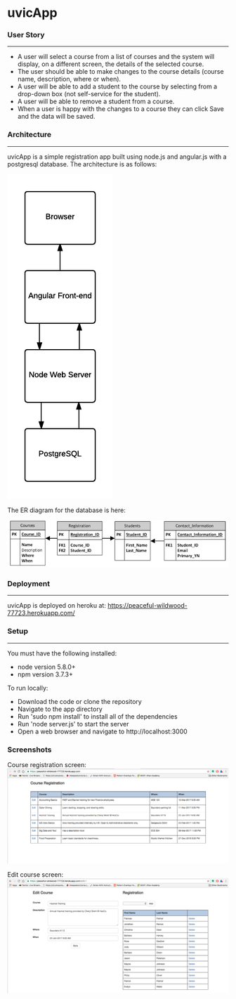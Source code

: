 # uvicApp

### User Story
---
 - A user will select a course from a list of courses and the system will display, on a different screen, the details of the selected course.
 - The user should be able to make changes to the course details (course name, description, where or when).
 - A user will be able to add a student to the course by selecting from a drop-down box (not self-service for the student).
 - A user will be able to remove a student from a course.
 - When a user is happy with the changes to a course they can click Save and the data will be saved.

### Architecture
---
uvicApp is a simple registration app built using node.js and angular.js with a postgresql database. The architecture is as follows:

![Architecture](images/architecture.png)

The ER diagram for the database is here:

![ER](images/er.png)

### Deployment
---
uvicApp is deployed on heroku at:
https://peaceful-wildwood-77723.herokuapp.com/
### Setup
---
You must have the following installed:
 - node version 5.8.0+
 - npm version 3.7.3+

To run locally:
 - Download the code or clone the repository
 - Navigate to the app directory
 - Run 'sudo npm install' to install all of the dependencies
 - Run 'node server.js' to start the server
 - Open a web browser and navigate to http://localhost:3000

### Screenshots
Course registration screen:
![cr](images/cr.png)

Edit course screen:
![edit](images/edit.png)
